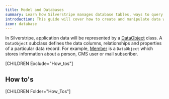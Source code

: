 ```yaml
---
title: Model and Databases
summary: Learn how Silverstripe manages database tables, ways to query your database and how to publish data.
introduction: This guide will cover how to create and manipulate data within Silverstripe and how to use the ORM (Object Relational Model) to query data.
icon: database
---
```


In Silverstripe, application data will be represented by a [DataObject](api:SilverStripe\ORM\DataObject) class. A `DataObject` subclass defines the
data columns, relationships and properties of a particular data record. For example, [Member](api:SilverStripe\Security\Member) is a `DataObject` 
which stores information about a person, CMS user or mail subscriber.

[CHILDREN Exclude="How_tos"]

## How to's

[CHILDREN Folder="How_Tos"]
